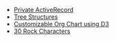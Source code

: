 - [Private ActiveRecord](https://kellysutton.com/2019/10/29/taming-large-rails-codebases-with-private-activerecord-models.html)
- [Tree Structures](https://blog.francium.tech/best-practices-for-handling-hierarchical-data-structure-in-ruby-on-rails-b5830c5ea64d)
- [Customizable Org Chart using D3](https://www.npmjs.com/package/d3-org-chart)
- [30 Rock Characters](https://en.wikipedia.org/wiki/List_of_30_Rock_characters)
